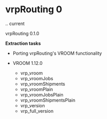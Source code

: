 # vrpRouting 0


.. current

vrpRouting 0.1.0

**Extraction tasks**

- Porting vrpRouting's VROOM functionality

- VROOM 1.12.0

  - vrp_vroom
  - vrp_vroomJobs
  - vrp_vroomShipments
  - vrp_vroomPlain
  - vrp_vroomJobsPlain
  - vrp_vroomShipmentsPlain
  - vrp_version
  - vrp_full_version
